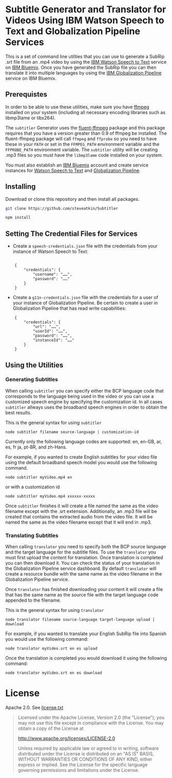 Subtitle Generator and Translator for Videos Using IBM Watson Speech to Text and Globalization Pipeline Services
============================================
This is a set of command line utilties that you can use to generate a SubRip .srt file from an .mp4 video by using the [IBM Watson Speech to Text](https://www.ibm.com/watson/services/speech-to-text/) service on [IBM Bluemix](https://www.ibm.com/cloud-computing/bluemix/what-is-bluemix). Once you have generated the SubRip file you can then translate it into multiple languages by using the [IBM Globalization Pipeline](https://console.bluemix.net/docs/services/GlobalizationPipeline/index.html) service on IBM Bluemix. 
## Prerequistes
In order to be able to use these utilities, make sure you have [ffmpeg](http://www.ffmpeg.org) installed on your system (including all necessary encoding libraries such as libmp3lame or libx264).

The `subtitler` Generator uses the [fluent-ffmpeg](https://github.com/fluent-ffmpeg/node-fluent-ffmpeg) package and this package requires that you have a version greater than 0.9 of ffmpeg be installed. The fluent-ffmpeg package will call `ffmpeg` and `ffprobe` so you need to have these in your `PATH` or set in the `FFMPEG_PATH` environment variable and the `FFPROBE_PATH` environment variable. The `subtitler` utility will be creating .mp3 files so you must have the `libmp3lame` code installed on your system.

You must also establish an [IBM Bluemix](https://console.bluemix.net/registration/?Target=https%3A//idaas.iam.ibm.com/idaas/oidc/endpoint/default/authorize%3Fresponse_type%3Dcode%26client_id%3DtkM810HLsH%26state%3D001503942815445TM22MNlNu%26redirect_uri%3Dhttps%253A%252F%252Flogin.ng.bluemix.net%252Foidcclient%252Fredirect%252FtkM810HLsH%26scope%3Dopenid) account and create service instances for [Watson Speech to Text](https://console.bluemix.net/catalog/services/speech-to-text?env_id=ibm:yp:us-south) and [Globalization Pipeline](https://console.bluemix.net/catalog/services/globalization-pipeline?env_id=ibm:yp:us-south).

## Installing
Download or clone this repository and then install all packages.

```sh
git clone https://github.com/steveatkin/Subtitler
```

```sh
npm install
```
## Setting The Credential Files for Services

* Create a `speech-credentials.json` file with the credentials
from your instance of Watson Speech to Text:
```

    {
        "credentials": {
            "username": "……",
            "password": "……"
        }
    }

```

* Create a `g11n-credentials.json` file with the credentials
for a user of your instance of Globalization Pipeline. Be certain to create a user in Globalization Pipeline that has read write capabilities:
```
    {
        "credentials": {
            "url": "……",
            "userId": "……",
            "password": "……",
            "instanceId": "……"
        }
    }
```
## Using the Utilities
### Generating Subtitles
When calling `subtitler` you can specify either the BCP language code that corresponds to the language being used in the video or you can use a customized speech engine by specifying the customization id. In all cases `subtitler` allways uses the broadband speech engines in order to obtain the best results.

This is the general syntax for using `subtitler`

```
node subtitler filename source-language | customization-id
```

Currently only the following language codes are supported: en, en-GB, ar, es, fr ja, pt-BR, and zh-Hans. 

For example, if you wanted to create English subtitles for your video file using the default broadband speech model you would use the following command.

```
node subtitler myVideo.mp4 en
```
or with a customization id
```
node subtitler myVideo.mp4 xxxxxx-xxxxx
```

Once `subtitler` finishes it will create a file named the same as the video filename except with the .srt extension. Additionally, an .mp3 file will be created that contains the extracted audio from the video file. It will be named the same as the video filename except that it will end in .mp3.

### Translating Subtitles
When calling `translator` you need to specify both the BCP source language and the target language for the subtitle files. To use the `translator` you must first upload the content for translation. Once translation is completed you can then download it. You can check the status of your translation in the Globalization Pipeline service dashboard. By default `translator` will create a resource bundle with the same name as the video filename in the Globalization Pipeline service.

Once `translator` has finished downloading your content it will create a file that has the same name as the source file with the target language code appended to the filename.

This is the general syntax for using `translator`

```
node translator filename source-language target-language upload | download
```

For example, if you wanted to translate your English SubRip file into Spanish you would use the following command:
```
node translator myVideo.srt en es upload
```

Once the translation is completed you would download it using the following command:

```
node translator myVideo.srt en es download
```

License
===
Apache 2.0. See [license.txt](license.txt)

> Licensed under the Apache License, Version 2.0 (the "License");
> you may not use this file except in compliance with the License.
> You may obtain a copy of the License at
> 
> http://www.apache.org/licenses/LICENSE-2.0
> 
> Unless required by applicable law or agreed to in writing, software
> distributed under the License is distributed on an "AS IS" BASIS,
> WITHOUT WARRANTIES OR CONDITIONS OF ANY KIND, either express or implied.
> See the License for the specific language governing permissions and
> limitations under the License.
